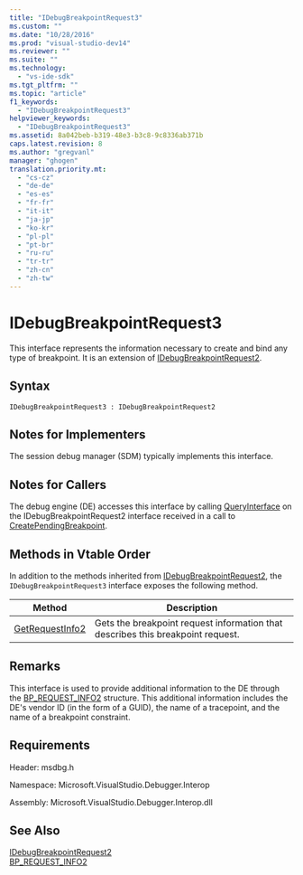 ```yaml
---
title: "IDebugBreakpointRequest3"
ms.custom: ""
ms.date: "10/28/2016"
ms.prod: "visual-studio-dev14"
ms.reviewer: ""
ms.suite: ""
ms.technology: 
  - "vs-ide-sdk"
ms.tgt_pltfrm: ""
ms.topic: "article"
f1_keywords: 
  - "IDebugBreakpointRequest3"
helpviewer_keywords: 
  - "IDebugBreakpointRequest3"
ms.assetid: 8a042beb-b319-48e3-b3c8-9c8336ab371b
caps.latest.revision: 8
ms.author: "gregvanl"
manager: "ghogen"
translation.priority.mt: 
  - "cs-cz"
  - "de-de"
  - "es-es"
  - "fr-fr"
  - "it-it"
  - "ja-jp"
  - "ko-kr"
  - "pl-pl"
  - "pt-br"
  - "ru-ru"
  - "tr-tr"
  - "zh-cn"
  - "zh-tw"
---
```

# IDebugBreakpointRequest3
This interface represents the information necessary to create and bind any type of breakpoint. It is an extension of [IDebugBreakpointRequest2](../../../extensibility/debugger/reference/idebugbreakpointrequest2.md).  
  
## Syntax  
  
```  
IDebugBreakpointRequest3 : IDebugBreakpointRequest2  
```  
  
## Notes for Implementers  
 The session debug manager (SDM) typically implements this interface.  
  
## Notes for Callers  
 The debug engine (DE) accesses this interface by calling [QueryInterface](../Topic/QueryInterface.md) on the IDebugBreakpointRequest2 interface received in a call to [CreatePendingBreakpoint](../../../extensibility/debugger/reference/idebugengine2-creatependingbreakpoint.md).  
  
## Methods in Vtable Order  
 In addition to the methods inherited from [IDebugBreakpointRequest2](../../../extensibility/debugger/reference/idebugbreakpointrequest2.md), the `IDebugBreakpointRequest3` interface exposes the following method.  
  
|Method|Description|  
|------------|-----------------|  
|[GetRequestInfo2](../../../extensibility/debugger/reference/idebugbreakpointrequest3-getrequestinfo2.md)|Gets the breakpoint request information that describes this breakpoint request.|  
  
## Remarks  
 This interface is used to provide additional information to the DE through the [BP_REQUEST_INFO2](../../../extensibility/debugger/reference/bp-request-info2.md) structure. This additional information includes the DE's vendor ID (in the form of a GUID), the name of a tracepoint, and the name of a breakpoint constraint.  
  
## Requirements  
 Header: msdbg.h  
  
 Namespace: Microsoft.VisualStudio.Debugger.Interop  
  
 Assembly: Microsoft.VisualStudio.Debugger.Interop.dll  
  
## See Also  
 [IDebugBreakpointRequest2](../../../extensibility/debugger/reference/idebugbreakpointrequest2.md)   
 [BP_REQUEST_INFO2](../../../extensibility/debugger/reference/bp-request-info2.md)